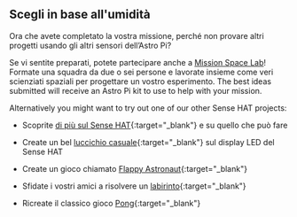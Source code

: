 ## Scegli in base all'umidità

Ora che avete completato la vostra missione, perché non provare altri progetti usando gli altri sensori dell’Astro Pi?

Se vi sentite preparati, potete partecipare anche a [Mission Space Lab](https://astro-pi.org/missions/space-lab/)! Formate una squadra da due o sei persone e lavorate insieme come veri scienziati spaziali per progettare un vostro esperimento. The best ideas submitted will receive an Astro Pi kit to use to help with your mission.

Alternatively you might want to try out one of our other Sense HAT projects:

+ Scoprite [di più sul Sense HAT](https://projects.raspberrypi.org/en/projects/getting-started-with-the-sense-hat){:target="_blank"} e su quello che può fare

+ Create un bel [luccichio casuale](https://projects.raspberrypi.org/it-IT/projects/sense-hat-random-sparkles){:target="_blank"} sul display LED del Sense HAT

+ Create un gioco chiamato [Flappy Astronaut](https://projects.raspberrypi.org/it-IT/projects/flappy-astronaut){:target="_blank"}

+ Sfidate i vostri amici a risolvere un [labirinto](https://projects.raspberrypi.org/en/projects/sense-hat-marble-maze){:target="_blank"}

+ Ricreate il classico gioco [Pong](https://projects.raspberrypi.org/it-IT/projects/sense-hat-pong){:target="_blank"}
